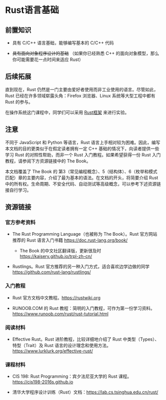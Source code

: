 # Rust语言基础

## 前置知识

- 具有 C/C++ 语言基础，能够编写基本的 C/C++ 代码

- <del>具有面向对象程序设计的基础</del> （如果你已经熟悉 C++ 的面向对象模型，那么你可能需要花一点时间来适应 Rust）

## 后续拓展

直到现在，Rust 仍然是一门主要由爱好者使用而非工业使用的语言。尽管如此，Rust 已经在许多领域崭露头角：Firefox 浏览器、Linux 系统等大型工程中都有Rust 的参与。

在操作系统这门课程中，同学们可以采用 [Rust框架](https://github.com/rcore-os/rCore) 来进行实验。

## 注意

不同于 JavaScript 和 Python 等语言，Rust 语言上手相对较为困难。因此，编写本文档的目的更类似于在假定读者拥有一定 C++ 基础的情况下，向读者提供一些学习 Rust 的对照性帮助，而非一个 Rust 入门教程。如果希望获得一份 Rust 入门教程，请参阅下方资源链接中的 The Book。

本文档覆盖了 The Book 的 第3（常见编程概念）、5（结构体）、6（枚举和模式匹配）章的主要内容，介绍了最为基本的语法。在文档的开头，将简要介绍 Rust 中的所有权。生命周期、不安全代码、自动测试等高级概念，可以参考下述资源链接自行学习。

## 资源链接

### 官方参考资料
- The Rust Programming Language（也被称为 The Book）。Rust 官方网站推荐的 Rust 语言入门书籍 https://doc.rust-lang.org/book/
    - The Book 的中文社区翻译版，更新很及时 https://kaisery.github.io/trpl-zh-cn/

- Rustlings。Rust 官方推荐的另一种入门方式，适合喜欢边学边做的同学 https://github.com/rust-lang/rustlings/

### 入门教程
- Rust 官方文档中文教程。https://rustwiki.org

- RUNOOB.COM 的 Rust 教程：简明的入门教程，可作为第一份学习资料。https://www.runoob.com/rust/rust-tutorial.html

### 阅读材料
- Effective Rust。Rust 进阶教程，比较详细地介绍了 Rust 中类型（Types）、特型（Trait）及 Rust 语言的设计理念和使用方法。 https://www.lurklurk.org/effective-rust/

### 课程材料
- CIS 198: Rust Programming：宾夕法尼亚大学的 Rust 课程。https://cis198-2016s.github.io

- 清华大学程序设计训练（Rust）文档：https://lab.cs.tsinghua.edu.cn/rust/